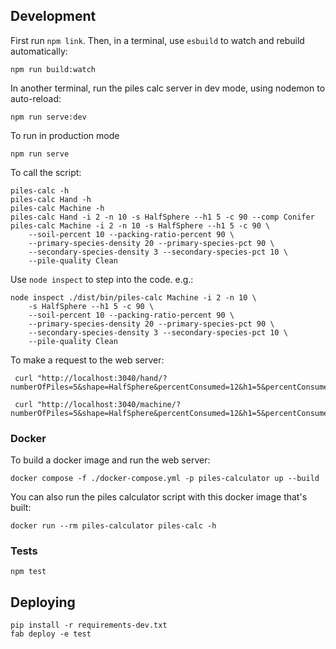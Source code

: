 ## Development

First run `npm link`.  Then, in a terminal, use `esbuild` to watch and rebuild
automatically:

    npm run build:watch

In another terminal, run the piles calc server in dev mode, using nodemon
to auto-reload:

    npm run serve:dev

To run in production mode

    npm run serve

To call the script:

    piles-calc -h
    piles-calc Hand -h
    piles-calc Machine -h
    piles-calc Hand -i 2 -n 10 -s HalfSphere --h1 5 -c 90 --comp Conifer
    piles-calc Machine -i 2 -n 10 -s HalfSphere --h1 5 -c 90 \
        --soil-percent 10 --packing-ratio-percent 90 \
        --primary-species-density 20 --primary-species-pct 90 \
        --secondary-species-density 3 --secondary-species-pct 10 \
        --pile-quality Clean

Use `node inspect` to step into the code. e.g.:

    node inspect ./dist/bin/piles-calc Machine -i 2 -n 10 \
        -s HalfSphere --h1 5 -c 90 \
        --soil-percent 10 --packing-ratio-percent 90 \
        --primary-species-density 20 --primary-species-pct 90 \
        --secondary-species-density 3 --secondary-species-pct 10 \
        --pile-quality Clean


To make a request to the web server:

     curl "http://localhost:3040/hand/?numberOfPiles=5&shape=HalfSphere&percentConsumed=12&h1=5&percentConsumed=10&pileComposition=Conifer"

     curl "http://localhost:3040/machine/?numberOfPiles=5&shape=HalfSphere&percentConsumed=12&h1=5&percentConsumed=10&&soilPercent=10&packingRatioPercent=90&primarySpeciesDensity=20&primarySpeciesPct=90&secondarySpeciesDensity=3&secondarySpeciesPct=10&pileQuality=Clean"

### Docker

To build a docker image and run the web server:

    docker compose -f ./docker-compose.yml -p piles-calculator up --build

You can also run the piles calculator script with this docker image that's built:

    docker run --rm piles-calculator piles-calc -h


### Tests

    npm test


## Deploying

    pip install -r requirements-dev.txt
    fab deploy -e test
